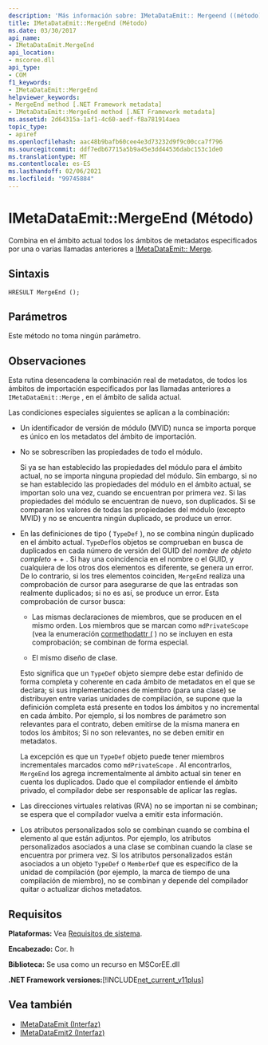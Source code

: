 ```yaml
---
description: 'Más información sobre: IMetaDataEmit:: Mergeend ((método)'
title: IMetaDataEmit::MergeEnd (Método)
ms.date: 03/30/2017
api_name:
- IMetaDataEmit.MergeEnd
api_location:
- mscoree.dll
api_type:
- COM
f1_keywords:
- IMetaDataEmit::MergeEnd
helpviewer_keywords:
- MergeEnd method [.NET Framework metadata]
- IMetaDataEmit::MergeEnd method [.NET Framework metadata]
ms.assetid: 2d64315a-1af1-4c60-aedf-f8a781914aea
topic_type:
- apiref
ms.openlocfilehash: aac48b9bafb60cee4e3d73232d9f9c00cca7f796
ms.sourcegitcommit: ddf7edb67715a5b9a45e3dd44536dabc153c1de0
ms.translationtype: MT
ms.contentlocale: es-ES
ms.lasthandoff: 02/06/2021
ms.locfileid: "99745884"
---
```

# <a name="imetadataemitmergeend-method"></a>IMetaDataEmit::MergeEnd (Método)

Combina en el ámbito actual todos los ámbitos de metadatos especificados por una o varias llamadas anteriores a [IMetaDataEmit:: Merge](imetadataemit-merge-method.md).

## <a name="syntax"></a>Sintaxis

```cppcpp
HRESULT MergeEnd ();
```

## <a name="parameters"></a>Parámetros

Este método no toma ningún parámetro.

## <a name="remarks"></a>Observaciones

Esta rutina desencadena la combinación real de metadatos, de todos los ámbitos de importación especificados por las llamadas anteriores a `IMetaDataEmit::Merge` , en el ámbito de salida actual.

Las condiciones especiales siguientes se aplican a la combinación:

- Un identificador de versión de módulo (MVID) nunca se importa porque es único en los metadatos del ámbito de importación.

- No se sobrescriben las propiedades de todo el módulo.

  Si ya se han establecido las propiedades del módulo para el ámbito actual, no se importa ninguna propiedad del módulo. Sin embargo, si no se han establecido las propiedades del módulo en el ámbito actual, se importan solo una vez, cuando se encuentran por primera vez. Si las propiedades del módulo se encuentran de nuevo, son duplicados. Si se comparan los valores de todas las propiedades del módulo (excepto MVID) y no se encuentra ningún duplicado, se produce un error.

- En las definiciones de tipo ( `TypeDef` ), no se combina ningún duplicado en el ámbito actual. `TypeDef`los objetos se comprueban en busca de duplicados en cada número de versión del GUID del *nombre de objeto completo*  +    +  . Si hay una coincidencia en el nombre o el GUID, y cualquiera de los otros dos elementos es diferente, se genera un error. De lo contrario, si los tres elementos coinciden, `MergeEnd` realiza una comprobación de cursor para asegurarse de que las entradas son realmente duplicados; si no es así, se produce un error. Esta comprobación de cursor busca:

  - Las mismas declaraciones de miembros, que se producen en el mismo orden. Los miembros que se marcan como `mdPrivateScope` (vea la enumeración [cormethodattr (](cormethodattr-enumeration.md) ) no se incluyen en esta comprobación; se combinan de forma especial.

  - El mismo diseño de clase.

  Esto significa que un `TypeDef` objeto siempre debe estar definido de forma completa y coherente en cada ámbito de metadatos en el que se declara; si sus implementaciones de miembro (para una clase) se distribuyen entre varias unidades de compilación, se supone que la definición completa está presente en todos los ámbitos y no incremental en cada ámbito. Por ejemplo, si los nombres de parámetro son relevantes para el contrato, deben emitirse de la misma manera en todos los ámbitos; Si no son relevantes, no se deben emitir en metadatos.

  La excepción es que un `TypeDef` objeto puede tener miembros incrementales marcados como `mdPrivateScope` . Al encontrarlos, `MergeEnd` los agrega incrementalmente al ámbito actual sin tener en cuenta los duplicados. Dado que el compilador entiende el ámbito privado, el compilador debe ser responsable de aplicar las reglas.

- Las direcciones virtuales relativas (RVA) no se importan ni se combinan; se espera que el compilador vuelva a emitir esta información.

- Los atributos personalizados solo se combinan cuando se combina el elemento al que están adjuntos. Por ejemplo, los atributos personalizados asociados a una clase se combinan cuando la clase se encuentra por primera vez. Si los atributos personalizados están asociados a un objeto `TypeDef` o `MemberDef` que es específico de la unidad de compilación (por ejemplo, la marca de tiempo de una compilación de miembro), no se combinan y depende del compilador quitar o actualizar dichos metadatos.

## <a name="requirements"></a>Requisitos

**Plataformas:** Vea [Requisitos de sistema](../../get-started/system-requirements.md).

**Encabezado:** Cor. h

**Biblioteca:** Se usa como un recurso en MSCorEE.dll

**.NET Framework versiones:**[!INCLUDE[net_current_v11plus](../../../../includes/net-current-v11plus-md.md)]

## <a name="see-also"></a>Vea también

- [IMetaDataEmit (Interfaz)](imetadataemit-interface.md)
- [IMetaDataEmit2 (Interfaz)](imetadataemit2-interface.md)
